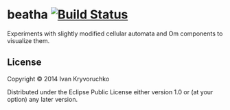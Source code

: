 # beatha [![Build Status](https://travis-ci.org/gsnewmark/beatha.png?branch=master)](https://travis-ci.org/gsnewmark/beatha)

Experiments with slightly modified cellular automata and Om components to
visualize them.

## License

Copyright © 2014 Ivan Kryvoruchko

Distributed under the Eclipse Public License either version 1.0 or (at
your option) any later version.
